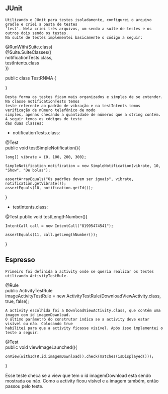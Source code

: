 
## JUnit

    Utilizando o JUnit para testes isoladamente, configurei o arquivo gradle e criei a pasta de testes  
    'test'. Nela criei três arquivos, um sendo a suíte de testes e os outros dois sendo os testes.  
    Na suíte de testes implementei basicamente o código a seguir:
    
@RunWith(Suite.class)  
@Suite.SuiteClasses({  
          notificationTests.class,  
          testIntents.class  
})  

public class TestRNMA {  

}  

    Desta forma os testes ficam mais organizados e simples de se entender. Na classe notificationTests temos  
    teste referente ao padrão de vibração e na testIntents temos verificação de número telefônico de modo  
    simples, apenas checando a quantidade de números que a string contém. A seguir temos os códigos de teste  
    das duas classes:

- notificationTests.class:

@Test  
public void testSimpleNotification(){

    long[] vibrate = {0, 100, 200, 300};

    SimpleNotification notification = new SimpleNotification(vibrate, 10, "Show", "De bolas");

    assertArrayEquals("Os padrões devem ser iguais", vibrate, notification.getVibrate());
    assertEquals(10, notification.getId());
}

- testIntents.class:

@Test
public void testLengthNumber(){

    IntentCall call = new IntentCall("81995474541");

    assertEquals(11, call.getLengthNumber());
}



## Espresso

    Primeiro foi definida a activity onde se queria realizar os testes utilizando ActivityTestRule.
    
@Rule  
public ActivityTestRule<DownloadViewActivity>  
    imageActivityTestRule = new ActivityTestRule<DownloadViewActivity>(DownloadViewActivity.class, true, false);
    

    A activity escolhida foi a DownloadViewActivity.class, que contém uma imagem com id imagemDownload.  
    O último parâmetro do construtor indica se a activity deve estar visível ou não. Colocando true  
    habilitei para que a activity ficasse visível. Após isso implementei o teste a seguir:
    
@Test  
public void viewImageLaunched(){  

    onView(withId(R.id.imagemDownload)).check(matches(isDisplayed()));
}

Esse teste checa se a view que tem o id imagemDownload está sendo mostrada ou não. Como a activity ficou visível e a imagem também, então passou pelo teste. 
